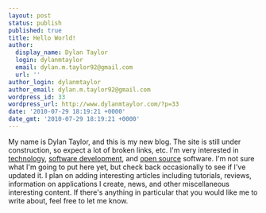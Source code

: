 ```yaml
---
layout: post
status: publish
published: true
title: Hello World!
author:
  display_name: Dylan Taylor
  login: dylanmtaylor
  email: dylan.m.taylor92@gmail.com
  url: ''
author_login: dylanmtaylor
author_email: dylan.m.taylor92@gmail.com
wordpress_id: 33
wordpress_url: http://www.dylanmtaylor.com/?p=33
date: '2010-07-29 18:19:21 +0000'
date_gmt: '2010-07-29 18:19:21 +0000'
---
```

<p>My name is Dylan Taylor, and this is my new blog. The site is still under construction, so expect a lot of <span class="zem_slink">broken links</span>, etc. I'm very interested in <a class="zem_slink" title="Technology" rel="wikipedia" href="http://en.wikipedia.org/wiki/Technology">technology</a>, <a class="zem_slink" title="Software development" rel="wikipedia" href="http://en.wikipedia.org/wiki/Software_development">software development</a>, and <a class="zem_slink" title="Open source" rel="wikipedia" href="http://en.wikipedia.org/wiki/Open_source">open source</a> software. I'm not sure what I'm going to put here yet, but check back occasionally to see if I've updated it. I plan on adding interesting articles including tutorials, reviews, information on applications I create, news, and other miscellaneous interesting content. If there's anything in particular that you would like me to write about, feel free to let me know.</p>
